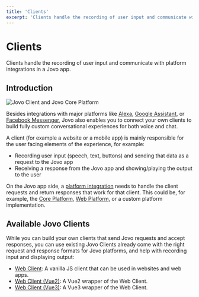 ```yaml
---
title: 'Clients'
excerpt: 'Clients handle the recording of user input and communicate with platform integrations in a Jovo app.'
---
```


# Clients

Clients handle the recording of user input and communicate with platform integrations in a Jovo app.

## Introduction

![Jovo Client and Jovo Core Platform](https://github.com/jovotech/jovo-framework/raw/master/jovo-platforms/jovo-platform-core/img/jovo-client-platform-communication.png 'How Jovo Core Platform communicates with clients like web apps')

Besides integrations with major platforms like [Alexa](https://www.jovo.tech/marketplace/platform-alexa), [Google Assistant](https://www.jovo.tech/marketplace/platform-googleassistant), or [Facebook Messenger](https://www.jovo.tech/marketplace/platform-facebookmessenger), Jovo also enables you to connect your own clients to build fully custom conversational experiences for both voice and chat.

A client (for example a website or a mobile app) is mainly responsible for the user facing elements of the experience, for example:

- Recording user input (speech, text, buttons) and sending that data as a request to the Jovo app
- Receiving a response from the Jovo app and showing/playing the output to the user

On the Jovo app side, a [platform integration](./platforms.md) needs to handle the client requests and return responses that work for that client. This could be, for example, the [Core Platform](https://www.jovo.tech/marketplace/platform-core), [Web Platform](https://www.jovo.tech/marketplace/platform-web), or a custom platform implementation.

## Available Jovo Clients

While you can build your own clients that send Jovo requests and accept responses, you can use existing Jovo Clients already come with the right request and response formats for Jovo platforms, and help with recording input and displaying output:

- [Web Client](https://www.jovo.tech/marketplace/client-web): A vanilla JS client that can be used in websites and web apps.
- [Web Client (Vue2)](https://www.jovo.tech/marketplace/client-web-vue2): A Vue2 wrapper of the Web Client.
- [Web Client (Vue3)](https://www.jovo.tech/marketplace/client-web-vue3): A Vue3 wrapper of the Web Client.
